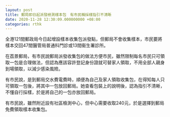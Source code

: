 ```yaml
---
layout: post
title: 郵局即日起派發檢測樣本包　有市民稱採樣指引不清晰
date: 2020-11-28 12:30:09.000000000 +08:00
categories: rthk
---
```


全港121間郵政局今日起增設樣本收集包派發點，但郵局不會收集樣本，市民要將樣本交回47間醫管局普通科門診或13間衞生署診所。

在荔景郵局，有市民說郵局派發收集包的做法方便市民，雖然限制每名市民只可領取一包是合理做法，但認為應該容許登記身份證就可替家人領取，不用全部人親身到場領取，以減少感染風險。

有市民說，是到郵局交水費電費時，順便為自己及家人領取收集包，在得知每人只可領取一包後，將其中一包放回郵局。她查看包裝上的說明後，認為指引不清晰，不懂自行採樣，於是將自己的一包亦放回郵局。

有市民說，雖然附近設有社區檢測中心，但中心需要收取240元，於是選擇到郵局免費領取樣本收集包。
